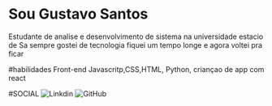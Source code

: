 # Sou Gustavo Santos 
Estudante de analise e desenvolvimento de sistema na universidade estacio de Sa
sempre gostei de tecnologia fiquei um tempo longe e agora voltei pra ficar

#habilidades
Front-end Javascritp,CSS,HTML,
Python, 
criançao de app com react

#SOCIAL
![Linkdin](https://www.linkedin.com/in/gustavo-santos-36b47a263/)
![GitHub](https://github.com/Gustavo-c-s)
